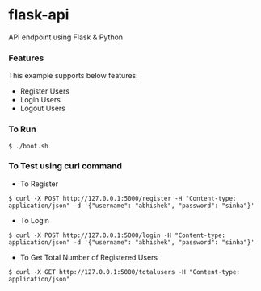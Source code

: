 # flask-api
API endpoint using Flask &amp; Python

### Features
This example supports below features:
* Register Users
* Login Users
* Logout Users

### To Run 
```
$ ./boot.sh
```

### To Test using curl command
* To Register
```
$ curl -X POST http://127.0.0.1:5000/register -H "Content-type: application/json" -d '{"username": "abhishek", "password": "sinha"}'
```
* To Login
```
$ curl -X POST http://127.0.0.1:5000/login -H "Content-type: application/json" -d '{"username": "abhishek", "password": "sinha"}'
```
* To Get Total Number of Registered Users
```
$ curl -X GET http://127.0.0.1:5000/totalusers -H "Content-type: application/json"
```